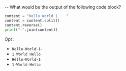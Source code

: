 -- What would be the output of the following code block?

```python
content = "Hello World 1    "
content = content.split()
content.reverse()
print("-".join(content))
```

Opt :

- `Hello-World-1-`
- `1 World Hello`
- `Hello-World-1`
- `1-World-Hello`
